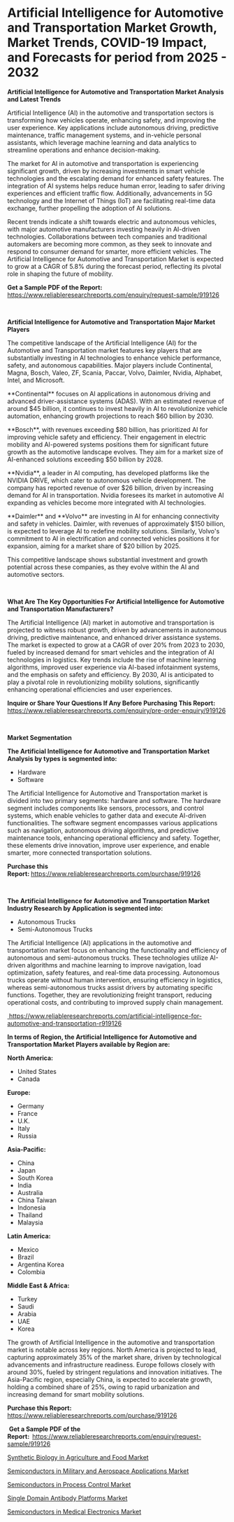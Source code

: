 <p><h1>Artificial Intelligence for Automotive and Transportation Market Growth, Market Trends, COVID-19 Impact, and Forecasts for period from 2025 - 2032</h1></p><p><strong>Artificial Intelligence for Automotive and Transportation Market Analysis and Latest Trends</strong></p>
<p><p>Artificial Intelligence (AI) in the automotive and transportation sectors is transforming how vehicles operate, enhancing safety, and improving the user experience. Key applications include autonomous driving, predictive maintenance, traffic management systems, and in-vehicle personal assistants, which leverage machine learning and data analytics to streamline operations and enhance decision-making.</p><p>The market for AI in automotive and transportation is experiencing significant growth, driven by increasing investments in smart vehicle technologies and the escalating demand for enhanced safety features. The integration of AI systems helps reduce human error, leading to safer driving experiences and efficient traffic flow. Additionally, advancements in 5G technology and the Internet of Things (IoT) are facilitating real-time data exchange, further propelling the adoption of AI solutions.</p><p>Recent trends indicate a shift towards electric and autonomous vehicles, with major automotive manufacturers investing heavily in AI-driven technologies. Collaborations between tech companies and traditional automakers are becoming more common, as they seek to innovate and respond to consumer demand for smarter, more efficient vehicles. The Artificial Intelligence for Automotive and Transportation Market is expected to grow at a CAGR of 5.8% during the forecast period, reflecting its pivotal role in shaping the future of mobility.</p></p>
<p><strong>Get a Sample PDF of the Report:&nbsp;</strong> <a href="https://www.reliableresearchreports.com/enquiry/request-sample/919126?utm_campaign=24&utm_medium=2&utm_source=Github&utm_content=ia&utm_term=07032025&utm_id=artificial-intelligence-for-automotive-and-transportation">https://www.reliableresearchreports.com/enquiry/request-sample/919126</a></p>
<p>&nbsp;</p>
<p><strong>Artificial Intelligence for Automotive and Transportation Major Market Players</strong></p>
<p><p>The competitive landscape of the Artificial Intelligence (AI) for the Automotive and Transportation market features key players that are substantially investing in AI technologies to enhance vehicle performance, safety, and autonomous capabilities. Major players include Continental, Magna, Bosch, Valeo, ZF, Scania, Paccar, Volvo, Daimler, Nvidia, Alphabet, Intel, and Microsoft.</p><p>**Continental** focuses on AI applications in autonomous driving and advanced driver-assistance systems (ADAS). With an estimated revenue of around $45 billion, it continues to invest heavily in AI to revolutionize vehicle automation, enhancing growth projections to reach $60 billion by 2030.</p><p>**Bosch**, with revenues exceeding $80 billion, has prioritized AI for improving vehicle safety and efficiency. Their engagement in electric mobility and AI-powered systems positions them for significant future growth as the automotive landscape evolves. They aim for a market size of AI-enhanced solutions exceeding $50 billion by 2028.</p><p>**Nvidia**, a leader in AI computing, has developed platforms like the NVIDIA DRIVE, which cater to autonomous vehicle development. The company has reported revenue of over $26 billion, driven by increasing demand for AI in transportation. Nvidia foresees its market in automotive AI expanding as vehicles become more integrated with AI technologies.</p><p>**Daimler** and **Volvo** are investing in AI for enhancing connectivity and safety in vehicles. Daimler, with revenues of approximately $150 billion, is expected to leverage AI to redefine mobility solutions. Similarly, Volvo's commitment to AI in electrification and connected vehicles positions it for expansion, aiming for a market share of $20 billion by 2025.</p><p>This competitive landscape shows substantial investment and growth potential across these companies, as they evolve within the AI and automotive sectors.</p></p>
<p>&nbsp;</p>
<p><strong>What Are The Key Opportunities For Artificial Intelligence for Automotive and Transportation Manufacturers?</strong></p>
<p><p>The Artificial Intelligence (AI) market in automotive and transportation is projected to witness robust growth, driven by advancements in autonomous driving, predictive maintenance, and enhanced driver assistance systems. The market is expected to grow at a CAGR of over 20% from 2023 to 2030, fueled by increased demand for smart vehicles and the integration of AI technologies in logistics. Key trends include the rise of machine learning algorithms, improved user experience via AI-based infotainment systems, and the emphasis on safety and efficiency. By 2030, AI is anticipated to play a pivotal role in revolutionizing mobility solutions, significantly enhancing operational efficiencies and user experiences.</p></p>
<p><strong>Inquire or Share Your Questions If Any Before Purchasing This Report:</strong> <a href="https://www.reliableresearchreports.com/enquiry/pre-order-enquiry/919126?utm_campaign=24&utm_medium=2&utm_source=Github&utm_content=ia&utm_term=07032025&utm_id=artificial-intelligence-for-automotive-and-transportation">https://www.reliableresearchreports.com/enquiry/pre-order-enquiry/919126</a></p>
<p>&nbsp;</p>
<p><strong>Market Segmentation</strong></p>
<p><strong>The Artificial Intelligence for Automotive and Transportation Market Analysis by types is segmented into:</strong></p>
<p><ul><li>Hardware</li><li>Software</li></ul></p>
<p><p>The Artificial Intelligence for Automotive and Transportation market is divided into two primary segments: hardware and software. The hardware segment includes components like sensors, processors, and control systems, which enable vehicles to gather data and execute AI-driven functionalities. The software segment encompasses various applications such as navigation, autonomous driving algorithms, and predictive maintenance tools, enhancing operational efficiency and safety. Together, these elements drive innovation, improve user experience, and enable smarter, more connected transportation solutions.</p></p>
<p><strong>Purchase this Report:&nbsp;</strong><a href="https://www.reliableresearchreports.com/purchase/919126?utm_campaign=24&utm_medium=2&utm_source=Github&utm_content=ia&utm_term=07032025&utm_id=artificial-intelligence-for-automotive-and-transportation">https://www.reliableresearchreports.com/purchase/919126</a></p>
<p>&nbsp;</p>
<p><strong>The Artificial Intelligence for Automotive and Transportation Market Industry Research by Application is segmented into:</strong></p>
<p><ul><li>Autonomous Trucks</li><li>Semi-Autonomous Trucks</li></ul></p>
<p><p>The Artificial Intelligence (AI) applications in the automotive and transportation market focus on enhancing the functionality and efficiency of autonomous and semi-autonomous trucks. These technologies utilize AI-driven algorithms and machine learning to improve navigation, load optimization, safety features, and real-time data processing. Autonomous trucks operate without human intervention, ensuring efficiency in logistics, whereas semi-autonomous trucks assist drivers by automating specific functions. Together, they are revolutionizing freight transport, reducing operational costs, and contributing to improved supply chain management.</p></p>
<p><a href="https://www.reliableresearchreports.com/artificial-intelligence-for-automotive-and-transportation-r919126?utm_campaign=24&utm_medium=2&utm_source=Github&utm_content=ia&utm_term=07032025&utm_id=artificial-intelligence-for-automotive-and-transportation">&nbsp;https://www.reliableresearchreports.com/artificial-intelligence-for-automotive-and-transportation-r919126</a></p>
<p><strong>In terms of Region, the Artificial Intelligence for Automotive and Transportation Market Players available by Region are:</strong></p>
<p>
    <p> <strong> North America: </strong>
        <ul>
            <li>United States</li>
            <li>Canada</li>
        </ul>
        </p> 
    <p> <strong> Europe: </strong>
        <ul>
            <li>Germany</li>
            <li>France</li>
            <li>U.K.</li>
            <li>Italy</li>
            <li>Russia</li>
        </ul>
        </p> 
    <p> <strong> Asia-Pacific: </strong>
        <ul>
            <li>China</li>
            <li>Japan</li>
            <li>South Korea</li>
            <li>India</li>
            <li>Australia</li>
            <li>China Taiwan</li>
            <li>Indonesia</li>
            <li>Thailand</li>
            <li>Malaysia</li>
        </ul>
        </p> 
    <p> <strong> Latin America: </strong>
        <ul>
            <li>Mexico</li>
            <li>Brazil</li>
            <li>Argentina Korea</li>
            <li>Colombia</li>
        </ul>
        </p> 
    <p> <strong> Middle East & Africa: </strong>
        <ul>
            <li>Turkey</li>
            <li>Saudi</li>
            <li>Arabia</li>
            <li>UAE</li>
            <li>Korea</li>
        </ul>
    </p>
    </p>
<p><p>The growth of Artificial Intelligence in the automotive and transportation market is notable across key regions. North America is projected to lead, capturing approximately 35% of the market share, driven by technological advancements and infrastructure readiness. Europe follows closely with around 30%, fueled by stringent regulations and innovation initiatives. The Asia-Pacific region, especially China, is expected to accelerate growth, holding a combined share of 25%, owing to rapid urbanization and increasing demand for smart mobility solutions.</p></p>
<p><strong>Purchase this Report: </strong><a href="https://www.reliableresearchreports.com/purchase/919126?utm_campaign=24&utm_medium=2&utm_source=Github&utm_content=ia&utm_term=07032025&utm_id=artificial-intelligence-for-automotive-and-transportation">https://www.reliableresearchreports.com/purchase/919126</a></p>
<p>&nbsp;<strong>Get a Sample PDF of the Report:&nbsp;&nbsp;</strong><a href="https://www.reliableresearchreports.com/enquiry/request-sample/919126?utm_campaign=24&utm_medium=2&utm_source=Github&utm_content=ia&utm_term=07032025&utm_id=artificial-intelligence-for-automotive-and-transportation">https://www.reliableresearchreports.com/enquiry/request-sample/919126</a></p>
<p><strong></strong></p>
<p><p><a href="https://github.com/sharphadan/Market-Research-Report-List-1/blob/main/synthetic-biology-in-agriculture-and-food-market.md?utm_campaign=24&utm_medium=2&utm_source=Github&utm_content=ia&utm_term=07032025&utm_id=artificial-intelligence-for-automotive-and-transportation">Synthetic Biology in Agriculture and Food Market</a></p><p><a href="https://github.com/saoneubeh8/Market-Research-Report-List-1/blob/main/semiconductors-in-military-and-aerospace-applications-market.md?utm_campaign=24&utm_medium=2&utm_source=Github&utm_content=ia&utm_term=07032025&utm_id=artificial-intelligence-for-automotive-and-transportation">Semiconductors in Military and Aerospace Applications Market</a></p><p><a href="https://github.com/anggigpps/Market-Research-Report-List-1/blob/main/semiconductors-in-process-control-market.md?utm_campaign=24&utm_medium=2&utm_source=Github&utm_content=ia&utm_term=07032025&utm_id=artificial-intelligence-for-automotive-and-transportation">Semiconductors in Process Control Market</a></p><p><a href="https://github.com/deyniphytic/Market-Research-Report-List-1/blob/main/single-domain-antibody-platforms-market.md?utm_campaign=24&utm_medium=2&utm_source=Github&utm_content=ia&utm_term=07032025&utm_id=artificial-intelligence-for-automotive-and-transportation">Single Domain Antibody Platforms Market</a></p><p><a href="https://github.com/mohmodsiason/Market-Research-Report-List-1/blob/main/semiconductors-in-medical-electronics-market.md?utm_campaign=24&utm_medium=2&utm_source=Github&utm_content=ia&utm_term=07032025&utm_id=artificial-intelligence-for-automotive-and-transportation">Semiconductors in Medical Electronics Market</a></p></p>
